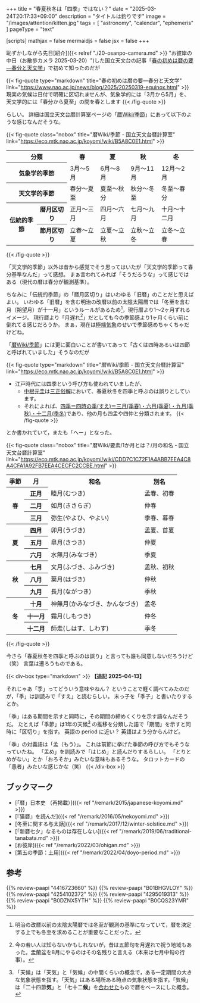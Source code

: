 +++
title = "春夏秋冬は「四季」ではない？"
date =  "2025-03-24T20:17:33+09:00"
description = "タイトルは釣りです"
image = "/images/attention/kitten.jpg"
tags = [ "astronomy", "calendar", "ephemeris" ]
pageType = "text"

[scripts]
  mathjax = false
  mermaidjs = false
  jsx = false
+++

恥ずかしながら先日[紹介]({{< relref "./20-osanpo-camera.md" >}} "お彼岸の中日（お散歩カメラ 2025-03-20）")した国立天文台の記事「[春の初めは暦の要―春分と天文学](https://www.nao.ac.jp/news/blog/2025/20250319-equinox.html "春の初めは暦の要―春分と天文学 | 国立天文台(NAOJ)")」で初めて知ったのだが

{{< fig-quote type="markdown" title="春の初めは暦の要―春分と天文学" link="https://www.nao.ac.jp/news/blog/2025/20250319-equinox.html" >}}
現実の気候は日付で明確に区切れませんが、気象学的には「3月から5月」を、天文学的には「春分から夏至」の間を春とします
{{< /fig-quote >}}

らしい。
詳細は国立天文台暦計算室ページの「[暦Wiki/季節]」にあって以下のような感じなんだそうな。

{{< fig-quote class="nobox" title="暦Wiki/季節 - 国立天文台暦計算室" link="https://eco.mtk.nao.ac.jp/koyomi/wiki/B5A8C0E1.html" >}}
<table>
<tr>
  <th colspan="2">分類</th>
  <th>春</th>
  <th>夏</th>
  <th>秋</th>
  <th>冬</th>
</tr>
<tr>
  <th colspan="2">気象学的季節</th>
  <td>3月～5月</td>
  <td>6月～8月</td>
  <td>9月～11月</td>
  <td>12月～2月</td>
</tr>
<tr>
  <th colspan="2">天文学的季節</th>
  <td>春分～夏至</td>
  <td>夏至～秋分</td>
  <td>秋分～冬至</td>
  <td>冬至～春分</td>
</tr>
<tr>
  <th rowspan="2">伝統的季節</th>
  <th>暦月区切り</th>
  <td>正月～三月</td>
  <td>四月～六月</td>
  <td>七月～九月</td>
  <td>十月～十二月</td>
</tr>
<tr>
  <th>節月区切り</th>
  <td>立春～立夏</td>
  <td>立夏～立秋</td>
  <td>立秋～立冬</td>
  <td>立冬～立春</td>
</tr>
</table>
{{< /fig-quote >}}

「天文学的季節」以外は昔から感覚でそう思ってはいたが「天文学的季節って春分基準なんだ」って感想。
まぁ言われてみれば「そうだろうな」って感じではある（現代の暦は春分が観測基準）。

ちなみに「伝統的季節」の「暦月区切り」はいわゆる「旧暦」のことだと思えばよい。
いわゆる「旧暦」を含む明治の改暦以前の太陰太陽暦では「冬至を含む月（朔望月）が十一月」というルールがあるため[^s1]，現行暦より1〜2ヶ月ずれるイメージ。
現行暦より「月遅れ[^s2]」だとしても今の季節感より1ヶ月くらい前に倒れてる感じだろうか。
まぁ，現在は[極端気象](https://www.data.jma.go.jp/cpdinfo/monitor/ "気象庁 | 気候変動監視レポート")のせいで季節感めちゃくちゃだけどね。

[^s1]: 明治の改暦以前の太陰太陽暦では冬至が観測の基準になっていて，暦を決定する上でも冬至を求めることが重要なことだった。
[^s2]: 今の若い人は知らないかもしれないが，昔は五節句を月遅れで祝う地域もあった。盂蘭盆を8月にやるのはその名残りと言える（本来は七月中旬の行事）。

「[暦Wiki/季節]」には更に面白いことが書いてあって「古くは四時あるいは四節と呼ばれていました」そうなのだが

{{< fig-quote type="markdown" title="暦Wiki/季節 - 国立天文台暦計算室" link="https://eco.mtk.nao.ac.jp/koyomi/wiki/B5A8C0E1.html" >}}
- 江戸時代には四季という呼び方も使われていましたが、
  - [中根元圭](https://eco.mtk.nao.ac.jp/koyomi/wiki/CEF2BBCB2FC6FCCBDCA4CECEF12F3.C6C1C0EEB5C8BDA1A4C8C0BECDCEC5B7CAB8B3D8A1A2CAF5CEF1CEF1.html)は[三正俗解](https://library.nao.ac.jp/kichou/archive/0110/kmview.html#page=34)において、春夏秋冬を四季と呼ぶのは誤りとしています。
  - それによれば、[四季＝四時の季(すえ)＝三月(季春)・六月(季夏)・九月(季秋)・十二月(季冬)](https://eco.mtk.nao.ac.jp/koyomi/wiki/CDD7C1C72F1A4ABB7EEA4C8A4CFA1A92FB7EEA4CECFC2CCBE.html)であり、他の月も四孟や四仲と分類されます。
{{< /fig-quote >}}

とか書かれていて，またも「へー」となった。

{{< fig-quote class="nobox" title="暦Wiki/要素/1か月とは？/月の和名 - 国立天文台暦計算室" link="https://eco.mtk.nao.ac.jp/koyomi/wiki/CDD7C1C72F1A4ABB7EEA4C8A4CFA1A92FB7EEA4CECFC2CCBE.html" >}}
<table>
<tr>
  <th>季節</th>
  <th>月</th>
  <th>和名</th>
  <th>別名</th>
</tr>
<tr>
  <th rowspan="3">春</th>
  <th>正月</th>
  <td>睦月(むつき)</td>
  <td>孟春、初春</td>
</tr>
<tr>
  <th>二月</th>
  <td>如月(きさらぎ)</td>
  <td>仲春</td>
</tr>
<tr>
  <th>三月</th>
  <td>弥生(やよひ、やよい)</td>
  <td>季春、暮春</td>
</tr>
<tr>
  <th rowspan="3">夏</th>
  <th>四月</th>
  <td>卯月(うづき)</td>
  <td>孟夏、首夏</td>
</tr>
<tr>
  <th>五月</th>
  <td>皐月(さつき)</td>
  <td>仲夏</td>
</tr>
<tr>
  <th>六月</th>
  <td>水無月(みなづき)</td>
  <td>季夏</td>
</tr>
<tr>
  <th rowspan="3">秋</th>
  <th>七月</th>
  <td>文月(ふづき、ふみづき)</td>
  <td>孟秋、初秋</td>
</tr>
<tr>
  <th>八月</th>
  <td>葉月(はづき)</td>
  <td>仲秋</td>
</tr>
<tr>
  <th>九月</th>
  <td>長月(ながつき)</td>
  <td>季秋</td>
</tr>
<tr>
  <th rowspan="3">冬</th>
  <th>十月</th>
  <td>神無月(かみなづき、かんなづき)</td>
  <td>孟冬</td>
</tr>
<tr>
  <th>十一月</th>
  <td>霜月(しもつき)</td>
  <td>仲冬</td>
</tr>
<tr>
  <th>十二月</th>
  <td>師走(しはす、しわす)</td>
  <td>季冬</td>
</tr>
</table>
{{< /fig-quote >}}

今さら「春夏秋冬を四季と呼ぶのは誤り」と言っても誰も同意しないだろうけど（笑） 言葉は遷ろうものである。

{{< div-box type="markdown" >}}
**【追記 2025-04-13】**

それじゃあ「季」ってどういう意味やねん？ ということで軽く調べてみたのだが，「季」は訓読みで「すえ」と読むらしい。
末っ子を「季子」と書いたりするとか。

「季」はある期間を示すと同時に，その期間の締めくくりを示す語なんだそうだ。
たとえば「季節」は1年の天候[^t1] の推移を分類した語で「期間」を示すと同時に「区切り」を指す。
英語の period に近い？ 英語はよう分からんけど。

[^t1]: 「天候」は「天気」と「気候」の中間くらいの概念で，ある一定期間の大きな気象状態を指す。「天気」はある場所ある時点の気象状態を指す。「気候」は「二十四節**気**」と「七十二**候**」を[合わせた](https://eco.mtk.nao.ac.jp/koyomi/wiki/B5A8C0E12FBCB7BDBDC6F3B8F5.html "暦Wiki/季節/七十二候 - 国立天文台暦計算室")もので暦をベースにした概念。

「季」の対義語は「孟（もう）」。
これは前節に挙げた季節の呼び方でもそうなっていたね。
「孟め」を訓読みで「はじめ」と読んだりするらしい。
「とりとめがない」とか「おろそか」みたいな意味もあるそうな。
タロットカードの「愚者」みたいな感じかな（笑）
{{< /div-box >}}

## ブックマーク

- [「暦」日本史 （再掲載）]({{< ref "/remark/2015/japanese-koyomi.md" >}})
- [『猫暦』を読んだ]({{< ref "/remark/2016/05/nekoyomi.md" >}})
- [冬至に関する与太話]({{< ref "/remark/2017/12/winter-solstice.md" >}})
- [「新暦七夕」なるものは存在しない]({{< ref "/remark/2019/06/traditional-tanabata.md" >}})
- [お彼岸]({{< ref "/remark/2022/03/ohigan.md" >}})
- [第五の季節：土用]({{< ref "/remark/2022/04/doyo-period.md" >}})

[暦Wiki/季節]: https://eco.mtk.nao.ac.jp/koyomi/wiki/B5A8C0E1.html "暦Wiki/季節 - 国立天文台暦計算室"

## 参考

{{% review-paapi "4416723660" %}} <!-- 天文年鑑 2025年版 -->
{{% review-paapi "B01BHGVLOY" %}} <!-- 猫暦 -->
{{% review-paapi "4254102372" %}} <!-- 暦の大事典 -->
{{% review-paapi "4295019313" %}} <!-- 天体写真カレンダー KAGAYA 2025年版 -->
{{% review-paapi "B0DZNX5YTH" %}} <!-- サクラミラージュ ReGLOSS -->
{{% review-paapi "B0CQS23YMR" %}} <!-- 晴る ヨルシカ 葬送のフリーレン OP曲 -->
